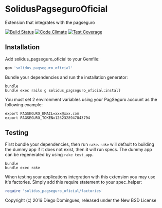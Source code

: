 SolidusPagseguroOficial
=====================

Extension that integrates with the pagseguro

[![Build Status](https://travis-ci.org/ddomingues/solidus_pagseguro_oficial.svg?branch=master)](https://travis-ci.org/ddomingues/solidus_pagseguro_oficial)
[![Code Climate](https://codeclimate.com/github/ddomingues/solidus_pagseguro_oficial/badges/gpa.svg)](https://codeclimate.com/github/ddomingues/solidus_pagseguro_oficial)
[![Test Coverage](https://codeclimate.com/github/ddomingues/solidus_pagseguro_oficial/badges/coverage.svg)](https://codeclimate.com/github/ddomingues/solidus_pagseguro_oficial/coverage)

Installation
------------

Add solidus_pagseguro_oficial to your Gemfile:

```ruby
gem 'solidus_pagseguro_oficial'
```

Bundle your dependencies and run the installation generator:

```shell
bundle
bundle exec rails g solidus_pagseguro_oficial:install
```

You must set 2 environment variables using your PagSeguro account as the following example:

```shell
export PAGSEGURO_EMAIL=xxx@xxx.com
export PAGSEGURO_TOKEN=1232328947843794
```

Testing
-------

First bundle your dependencies, then run `rake`. `rake` will default to building the dummy app if it does not exist, then it will run specs. The dummy app can be regenerated by using `rake test_app`.

```shell
bundle
bundle exec rake
```

When testing your applications integration with this extension you may use it's factories.
Simply add this require statement to your spec_helper:

```ruby
require 'solidus_pagseguro_oficial/factories'
```

Copyright (c) 2016 Diego Domingues, released under the New BSD License
